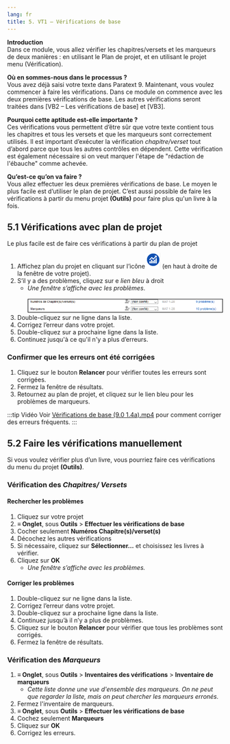 ```yaml
---
lang: fr
title: 5. VT1 – Vérifications de base
---
```

**Introduction**  
Dans ce module, vous allez vérifier les chapitres/versets et les marqueurs de deux manières : en utilisant le Plan de projet, et en utilisant le projet menu (Vérification).

**Où en sommes-nous dans le processus ?**  
Vous avez déjà saisi votre texte dans Paratext 9. Maintenant, vous voulez commencer à faire les vérifications. Dans ce module on commence avec les deux premières vérifications de base. Les autres vérifications seront traitées dans [VB2 – Les vérifications de base] et [VB3].

**Pourquoi cette aptitude est-elle importante ?**  
Ces vérifications vous permettent d’être sûr que votre texte contient tous les chapitres et tous les versets et que les marqueurs sont correctement utilisés. Il est important d’exécuter la vérification *chapitre/verset* tout d’abord parce que tous les autres contrôles en dépendent. Cette vérification est également nécessaire si on veut marquer l'étape de "rédaction de l'ébauche" comme achevée.

**Qu’est-ce qu’on va faire ?**  
Vous allez effectuer les deux premières vérifications de base. Le moyen le plus facile est d’utiliser le plan de projet. C’est aussi possible de faire les vérifications à partir du menu projet **(Outils)** pour faire plus qu'un livre à la fois.

## 5.1 Vérifications avec plan de projet

Le plus facile est de faire ces vérifications à partir du plan de projet

1.  Affichez plan du projet en cliquant sur l’icône![](../media/4b0b6eb237606727f105a01beffe64c2.png) (en haut à droite de la fenêtre de votre projet).
1.  S’il y a des problèmes, cliquez sur e *lien bleu* à droit  
     -   *Une fenêtre s’affiche avec les problèmes*.  
    ![](../media/e1b0dc1b87fe0c978f2d8555b5b35247.png)  
1.  Double-cliquez sur ne ligne dans la liste.
1.  Corrigez l’erreur dans votre projet.
1.  Double-cliquez sur a prochaine ligne dans la liste.
1.  Continuez jusqu'à ce qu'il n'y a plus d’erreurs.

### Confirmer que les erreurs ont été corrigées
1.  Cliquez sur le bouton **Relancer**  pour vérifier toutes les erreurs sont corrigées.
1.  Fermez la fenêtre de résultats.
1.  Retournez au plan de projet, et cliquez sur le lien bleu pour les problèmes de marqueurs.


:::tip    Vidéo
Voir [Vérifications de base (9.0 1.4a).mp4](https://vimeo.com/486312960) pour comment corriger des erreurs fréquents.
:::


## 5.2 Faire les vérifications manuellement

Si vous voulez vérifier plus d’un livre, vous pourriez faire ces vérifications du menu du projet **(Outils)**.

### Vérification des *Chapitres/ Versets*
#### Rechercher les problèmes
1.  Cliquez sur votre projet
1.  **≡ Onglet**, sous **Outils** \> **Effectuer les vérifications de base**
1.  Cocher seulement **Numéros Chapitre(s)/verset(s)**
1.  Décochez les autres vérifications
1.  Si nécessaire, cliquez sur **Sélectionner…** et choisissez les livres à vérifier.
1.  Cliquez sur **OK**   
     -   *Une fenêtre s’affiche avec les problèmes.*

#### Corriger les problèmes
1.  Double-cliquez sur ne ligne dans la liste.
1.  Corrigez l’erreur dans votre projet.
1.  Double-cliquez sur a prochaine ligne dans la liste.
1.  Continuez jusqu’à il n’y a plus de problèmes.
1.  Cliquez sur le bouton **Relancer**  pour vérifier que tous les problèmes sont corrigés.
1.  Fermez la fenêtre de résultats.

### Vérification des *Marqueurs*
1.  **≡ Onglet**, sous **Outils** \> **Inventaires des vérifications** \> **Inventaire de marqueurs**  
     -   *Cette liste donne une vue d'ensemble des marqueurs. On ne peut que regarder la liste, mais on peut chercher les marqueurs erronés.*  
1.  Fermez l'inventaire de marqueurs.
1.  **≡ Onglet**, sous **Outils** \> **Effectuer les vérifications de base**
1.  Cochez seulement **Marqueurs**
1.  Cliquez sur **OK**
1.  Corrigez les erreurs.
